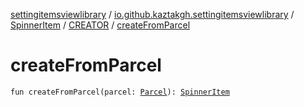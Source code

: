 [settingitemsviewlibrary](../../../index.md) / [io.github.kaztakgh.settingitemsviewlibrary](../../index.md) / [SpinnerItem](../index.md) / [CREATOR](index.md) / [createFromParcel](./create-from-parcel.md)

# createFromParcel

`fun createFromParcel(parcel: `[`Parcel`](https://developer.android.com/reference/android/os/Parcel.html)`): `[`SpinnerItem`](../index.md)